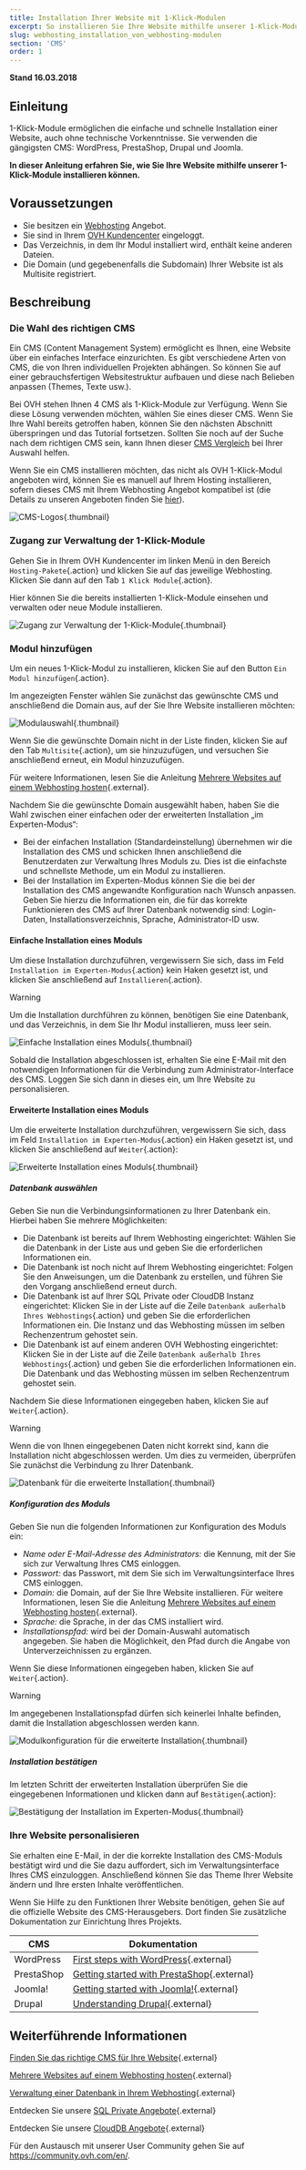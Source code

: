 ```yaml
---
title: Installation Ihrer Website mit 1-Klick-Modulen
excerpt: So installieren Sie Ihre Website mithilfe unserer 1-Klick-Module
slug: webhosting_installation_von_webhosting-modulen
section: 'CMS'
order: 1
---
```


**Stand 16.03.2018**

## Einleitung

1-Klick-Module ermöglichen die einfache und schnelle Installation einer Website, auch ohne technische Vorkenntnisse. Sie verwenden die gängigsten CMS: WordPress, PrestaShop, Drupal und Joomla.

**In dieser Anleitung erfahren Sie, wie Sie Ihre Website mithilfe unserer 1-Klick-Module installieren können.**

## Voraussetzungen

- Sie besitzen ein [Webhosting](https://www.ovh.de/hosting/) Angebot.
- Sie sind in Ihrem [OVH Kundencenter](https://ovh.com/auth/?action=gotomanager) eingeloggt.
- Das Verzeichnis, in dem Ihr Modul installiert wird, enthält keine anderen Dateien.
- Die Domain (und gegebenenfalls die Subdomain) Ihrer Website ist als Multisite registriert.

## Beschreibung

### Die Wahl des richtigen CMS

Ein CMS (Content Management System) ermöglicht es Ihnen, eine Website über ein einfaches Interface einzurichten. Es gibt verschiedene Arten von CMS, die von Ihren individuellen Projekten abhängen. So können Sie auf einer gebrauchsfertigen Websitestruktur aufbauen und diese nach Belieben anpassen (Themes, Texte usw.).

Bei OVH stehen Ihnen 4 CMS als 1-Klick-Module zur Verfügung. Wenn Sie diese Lösung verwenden möchten, wählen Sie eines dieser CMS. Wenn Sie Ihre Wahl bereits getroffen haben, können Sie den nächsten Abschnitt überspringen und das Tutorial fortsetzen. Sollten Sie noch auf der Suche nach dem richtigen CMS sein, kann Ihnen dieser [CMS Vergleich](https://www.ovh.de/hosting/website/cms-vergleich/) bei Ihrer Auswahl helfen.

Wenn Sie ein CMS installieren möchten, das nicht als OVH 1-Klick-Modul angeboten wird, können Sie es manuell auf Ihrem Hosting installieren, sofern dieses CMS mit Ihrem Webhosting Angebot kompatibel ist (die Details zu unseren Angeboten finden Sie [hier](https://www.ovh.de/hosting/)).

![CMS-Logos](images/CMS_logo.png){.thumbnail}

### Zugang zur Verwaltung der 1-Klick-Module

Gehen Sie in Ihrem OVH Kundencenter im linken Menü in den Bereich `Hosting-Pakete`{.action} und klicken Sie auf das jeweilige Webhosting. Klicken Sie dann auf den Tab `1 Klick Module`{.action}.

Hier können Sie die bereits installierten 1-Klick-Module einsehen und verwalten oder neue Module installieren.

![Zugang zur Verwaltung der 1-Klick-Module](images/access_to_the_1_click_modules_section.png){.thumbnail}

### Modul hinzufügen

Um ein neues 1-Klick-Modul zu installieren, klicken Sie auf den Button `Ein Modul hinzufügen`{.action}.

Im angezeigten Fenster wählen Sie zunächst das gewünschte CMS und anschließend die Domain aus, auf der Sie Ihre Website installieren möchten:

![Modulauswahl](images/add_a_module.png){.thumbnail}

Wenn Sie die gewünschte Domain nicht in der Liste finden, klicken Sie auf den Tab `Multisite`{.action}, um sie hinzuzufügen, und versuchen Sie anschließend erneut, ein Modul hinzuzufügen.

Für weitere Informationen, lesen Sie die Anleitung [Mehrere Websites auf einem Webhosting hosten](https://docs.ovh.com/de/hosting/multisites-mehrere-websites-konfigurieren/){.external}.

Nachdem Sie die gewünschte Domain ausgewählt haben, haben Sie die Wahl zwischen einer einfachen oder der erweiterten Installation „im Experten-Modus“:

- Bei der einfachen Installation (Standardeinstellung) übernehmen wir die Installation des CMS und schicken Ihnen anschließend die Benutzerdaten zur Verwaltung Ihres Moduls zu. Dies ist die einfachste und schnellste Methode, um ein Modul zu installieren.
- Bei der Installation im Experten-Modus können Sie die bei der Installation des CMS angewandte Konfiguration nach Wunsch anpassen. Geben Sie hierzu die Informationen ein, die für das korrekte Funktionieren des CMS auf Ihrer Datenbank notwendig sind: Login-Daten, Installationsverzeichnis, Sprache, Administrator-ID usw.


#### Einfache Installation eines Moduls

Um diese Installation durchzuführen, vergewissern Sie sich, dass im Feld `Installation im Experten-Modus`{.action} kein Haken gesetzt ist, und klicken Sie anschließend auf `Installieren`{.action}.

> [!warning]
>
> Um die Installation durchführen zu können, benötigen Sie eine Datenbank, und das Verzeichnis, in dem Sie Ihr Modul installieren, muss leer sein.
> 

![Einfache Installation eines Moduls](images/choose_installation.png){.thumbnail}

Sobald die Installation abgeschlossen ist, erhalten Sie eine E-Mail mit den notwendigen Informationen für die Verbindung zum Administrator-Interface des CMS. Loggen Sie sich dann in dieses ein, um Ihre Website zu personalisieren.


#### Erweiterte Installation eines Moduls

Um die erweiterte Installation durchzuführen, vergewissern Sie sich, dass im Feld `Installation im Experten-Modus`{.action} ein Haken gesetzt ist, und klicken Sie anschließend auf `Weiter`{.action}:

![Erweiterte Installation eines Moduls](images/advanced_installation.png){.thumbnail}

##### Datenbank auswählen

Geben Sie nun die Verbindungsinformationen zu Ihrer Datenbank ein. Hierbei haben Sie mehrere Möglichkeiten:

- Die Datenbank ist bereits auf Ihrem Webhosting eingerichtet: Wählen Sie die Datenbank in der Liste aus und geben Sie die erforderlichen Informationen ein.
- Die Datenbank ist noch nicht auf Ihrem Webhosting eingerichtet: Folgen Sie den Anweisungen, um die Datenbank zu erstellen, und führen Sie den Vorgang anschließend erneut durch.
- Die Datenbank ist auf Ihrer SQL Private oder CloudDB Instanz eingerichtet: Klicken Sie in der Liste auf die Zeile `Datenbank außerhalb Ihres Webhostings`{.action} und geben Sie die erforderlichen Informationen ein. Die Instanz und das Webhosting müssen im selben Rechenzentrum gehostet sein.
- Die Datenbank ist auf einem anderen OVH Webhosting eingerichtet: Klicken Sie in der Liste auf die Zeile `Datenbank außerhalb Ihres Webhostings`{.action} und geben Sie die erforderlichen Informationen ein. Die Datenbank und das Webhosting müssen im selben Rechenzentrum gehostet sein.

Nachdem Sie diese Informationen eingegeben haben, klicken Sie auf `Weiter`{.action}.

> [!warning]
>
> Wenn die von Ihnen eingegebenen Daten nicht korrekt sind, kann die Installation nicht abgeschlossen werden. Um dies zu vermeiden, überprüfen Sie zunächst die Verbindung zu Ihrer Datenbank.
> 

![Datenbank für die erweiterte Installation](images/advanced_installation_database.png){.thumbnail}

##### Konfiguration des Moduls

Geben Sie nun die folgenden Informationen zur Konfiguration des Moduls ein:

- *Name oder E-Mail-Adresse des Administrators:* die Kennung, mit der Sie sich zur Verwaltung Ihres CMS einloggen.
- *Passwort:* das Passwort, mit dem Sie sich im Verwaltungsinterface Ihres CMS einloggen.
- *Domain:* die Domain, auf der Sie Ihre Website installieren.
Für weitere Informationen, lesen Sie die Anleitung [Mehrere Websites auf einem Webhosting hosten](https://docs.ovh.com/de/hosting/multisites-mehrere-websites-konfigurieren/){.external}.
- *Sprache:* die Sprache, in der das CMS installiert wird.
- *Installationspfad:* wird bei der Domain-Auswahl automatisch angegeben. Sie haben die Möglichkeit, den Pfad durch die Angabe von Unterverzeichnissen zu ergänzen.

Wenn Sie diese Informationen eingegeben haben, klicken Sie auf `Weiter`{.action}.

> [!warning]
>
> Im angegebenen Installationspfad dürfen sich keinerlei Inhalte befinden, damit die Installation abgeschlossen werden kann.
> 

![Modulkonfiguration für die erweiterte Installation](images/advanced_installation_configuration.png){.thumbnail}

##### Installation bestätigen

Im letzten Schritt der erweiterten Installation überprüfen Sie die eingegebenen Informationen und klicken dann auf `Bestätigen`{.action}:

![Bestätigung der Installation im Experten-Modus](images/advanced_installation_summary.png){.thumbnail}

### Ihre Website personalisieren

Sie erhalten eine E-Mail, in der die korrekte Installation des CMS-Moduls bestätigt wird und die Sie dazu auffordert, sich im Verwaltungsinterface Ihres CMS einzuloggen. Anschließend können Sie das Theme Ihrer Website ändern und Ihre ersten Inhalte veröffentlichen.

Wenn Sie Hilfe zu den Funktionen Ihrer Website benötigen, gehen Sie auf die offizielle Website des CMS-Herausgebers. Dort finden Sie zusätzliche Dokumentation zur Einrichtung Ihres Projekts.

|CMS|Dokumentation|
|---|---|
|WordPress|[First steps with WordPress](https://wordpress.org/support/article/first-steps-with-wordpress/){.external}|
|PrestaShop|[Getting started with PrestaShop](http://doc.prestashop.com/display/PS17/Getting+Started){.external}|
|Joomla!|[Getting started with Joomla!](https://www.joomla.org/about-joomla/getting-started.html){.external}|
|Drupal|[Understanding Drupal](https://www.drupal.org/docs/7/understanding-drupal/overview){.external}|

## Weiterführende Informationen

[Finden Sie das richtige CMS für Ihre Website](https://www.ovh.de/hosting/website/cms-vergleich/){.external}

[Mehrere Websites auf einem Webhosting hosten](https://docs.ovh.com/de/hosting/multisites-mehrere-websites-konfigurieren/){.external}

[Verwaltung einer Datenbank in Ihrem Webhosting](https://docs.ovh.com/de/hosting/verwaltung-einer-datenbank-in-ihrem-webhosting/){.external}

Entdecken Sie unsere [SQL Private Angebote](https://www.ovh.de/hosting/sql-optionen.xml){.external}

Entdecken Sie unsere [CloudDB Angebote](https://www.ovh.de/cloud/cloud-databases/){.external}

Für den Austausch mit unserer User Community gehen Sie auf <https://community.ovh.com/en/>.
